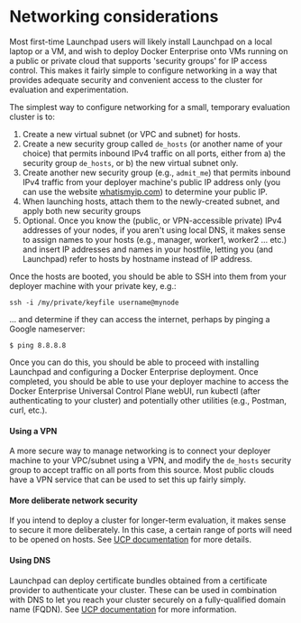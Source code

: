 # Networking considerations

Most first-time Launchpad users will likely install Launchpad on a local laptop or a VM, and wish to deploy Docker Enterprise onto VMs running on a public or private cloud that supports 'security groups' for IP access control. This makes it fairly simple to configure networking in a way that provides adequate security and convenient access to the cluster for evaluation and experimentation.

The simplest way to configure networking for a small, temporary evaluation cluster is to:

1. Create a new virtual subnet (or VPC and subnet) for hosts.
2. Create a new security group called `de_hosts` (or another name of your choice) that permits inbound IPv4 traffic on all ports, either from a) the security group `de_hosts`, or b) the new virtual subnet only.
3. Create another new security group (e.g., `admit_me`) that permits inbound IPv4 traffic from your deployer machine's public IP address only (you can use the website [whatismyip.com](http://whatismyip.com)) to determine your public IP.
4. When launching hosts, attach them to the newly-created subnet, and apply both new security groups
5. Optional. Once you know the (public, or VPN-accessible private) IPv4 addresses of your nodes, if you aren't using local DNS, it makes sense to assign names to your hosts (e.g., manager, worker1, worker2 ... etc.) and insert IP addresses and names in your hostfile, letting you (and Launchpad) refer to hosts by hostname instead of IP address.

Once the hosts are booted, you should be able to SSH into them from your deployer machine with your private key, e.g.:

```
ssh -i /my/private/keyfile username@mynode
```
... and determine if they can access the internet, perhaps by pinging a Google nameserver:

```
$ ping 8.8.8.8
```

Once you can do this, you should be able to proceed with installing Launchpad and configuring a Docker Enterprise deployment. Once completed, you should be able to use your deployer machine to access the Docker Enterprise Universal Control Plane webUI, run kubectl (after authenticating to your cluster) and potentially other utilities (e.g., Postman, curl, etc.).

#### Using a VPN

A more secure way to manage networking is to connect your deployer machine to your VPC/subnet using a VPN, and modify the `de_hosts` security group to accept traffic on all ports from this source. Most public clouds have a VPN service that can be used to set this up fairly simply.

#### More deliberate network security

If you intend to deploy a cluster for longer-term evaluation, it makes sense to secure it more deliberately. In this case, a certain range of ports will need to be opened on hosts. See [UCP documentation](https://docs.mirantis.com/docker-enterprise/v3.1/dockeree-products/ucp/install-ucp.html#ports-used) for more details.

#### Using DNS

Launchpad can deploy certificate bundles obtained from a certificate provider to authenticate your cluster. These can be used in combination with DNS to let you reach your cluster securely on a fully-qualified domain name (FQDN). See [UCP documentation](https://docs.mirantis.com/docker-enterprise/v3.1/dockeree-products/ucp/ucp-configure/add-sans-to-cluster-certs.html) for more information.
